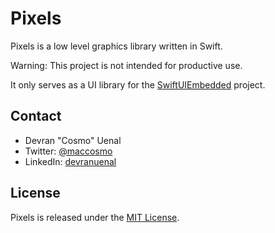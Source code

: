 # Pixels

Pixels is a low level graphics library written in Swift. 

Warning: This project is not intended for productive use.

It only serves as a UI library for the [SwiftUIEmbedded](https://github.com/Cosmo/SwiftUIEmbedded) project.


## Contact

* Devran "Cosmo" Uenal
* Twitter: [@maccosmo](http://twitter.com/maccosmo)
* LinkedIn: [devranuenal](https://www.linkedin.com/in/devranuenal)

## License

Pixels is released under the [MIT License](http://www.opensource.org/licenses/MIT).
